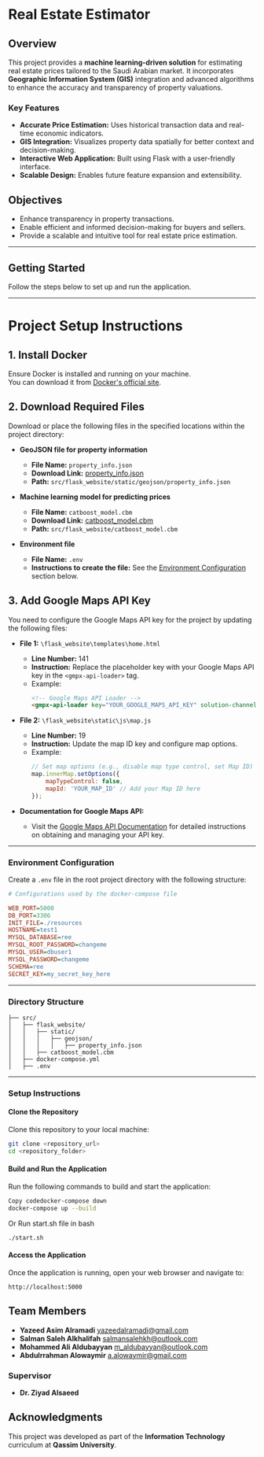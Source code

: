 # Real Estate Estimator


## Overview
This project provides a **machine learning-driven solution** for estimating real estate prices tailored to the Saudi Arabian market. It incorporates **Geographic Information System (GIS)** integration and advanced algorithms to enhance the accuracy and transparency of property valuations.


### Key Features
- **Accurate Price Estimation:** Uses historical transaction data and real-time economic indicators.
- **GIS Integration:** Visualizes property data spatially for better context and decision-making.
- **Interactive Web Application:** Built using Flask with a user-friendly interface.
- **Scalable Design:** Enables future feature expansion and extensibility.



## Objectives

- Enhance transparency in property transactions.
- Enable efficient and informed decision-making for buyers and sellers.
- Provide a scalable and intuitive tool for real estate price estimation.


---

## Getting Started

Follow the steps below to set up and run the application.

---

# Project Setup Instructions

## 1. Install Docker
Ensure Docker is installed and running on your machine.  
You can download it from [Docker's official site](https://www.docker.com/).

## 2. Download Required Files
Download or place the following files in the specified locations within the project directory:

- **GeoJSON file for property information**  
  - **File Name:** `property_info.json`  
  - **Download Link:** [property_info.json](https://drive.google.com/file/d/1P8Jz38rqcvRTIWVhsulRwEYPMhmLBLLW/view?usp=sharing)  
  - **Path:** `src/flask_website/static/geojson/property_info.json`

- **Machine learning model for predicting prices**  
  - **File Name:** `catboost_model.cbm`  
  - **Download Link:** [catboost_model.cbm](https://drive.google.com/file/d/1myz3mPqhwMA8huZfYJAZlnzpqlqgxp9p/view?usp=sharing)  
  - **Path:** `src/flask_website/catboost_model.cbm`

- **Environment file**  
  - **File Name:** `.env`  
  - **Instructions to create the file:** See the [Environment Configuration](#environment-configuration) section below.

## 3. Add Google Maps API Key
You need to configure the Google Maps API key for the project by updating the following files:

- **File 1:** `\flask_website\templates\home.html`  
  - **Line Number:** 141  
  - **Instruction:** Replace the placeholder key with your Google Maps API key in the `<gmpx-api-loader>` tag.  
  - Example:  
    ```html
    <!-- Google Maps API Loader -->
    <gmpx-api-loader key="YOUR_GOOGLE_MAPS_API_KEY" solution-channel="GMP_GE_mapsandplacesautocomplete_v1"></gmpx-api-loader>
    ```

- **File 2:** `\flask_website\static\js\map.js`  
  - **Line Number:** 19  
  - **Instruction:** Update the map ID key and configure map options.  
  - Example:  
    ```javascript
    // Set map options (e.g., disable map type control, set Map ID)
    map.innerMap.setOptions({
        mapTypeControl: false,
        mapId: 'YOUR_MAP_ID' // Add your Map ID here
    });
    ```

- **Documentation for Google Maps API:**  
  - Visit the [Google Maps API Documentation](https://developers.google.com/maps/documentation/javascript/get-api-key) for detailed instructions on obtaining and managing your API key.

---

### Environment Configuration

Create a `.env` file in the root project directory with the following structure:

```ini
# Configurations used by the docker-compose file

WEB_PORT=5000
DB_PORT=3306
INIT_FILE=./resources
HOSTNAME=test1
MYSQL_DATABASE=ree
MYSQL_ROOT_PASSWORD=changeme
MYSQL_USER=dbuser1
MYSQL_PASSWORD=changeme
SCHEMA=ree
SECRET_KEY=my_secret_key_here
```
---

### Directory Structure
```
├── src/
│   ├── flask_website/
│   │   ├── static/
│   │   │   ├── geojson/
│   │   │   │   ├── property_info.json
│   │   ├── catboost_model.cbm
│   ├── docker-compose.yml
│   ├── .env
```

---

### Setup Instructions

#### Clone the Repository

Clone this repository to your local machine:

```bash
git clone <repository_url>
cd <repository_folder>
```


#### Build and Run the Application
Run the following commands to build and start the application:

```bash
Copy codedocker-compose down
docker-compose up --build
```
Or Run start.sh file in bash
```
./start.sh
```
#### Access the Application

Once the application is running, open your web browser and navigate to:
```
http://localhost:5000
```

## Team Members

- **Yazeed Asim Alramadi** yazeedalramadi@gmail.com
- **Salman Saleh Alkhalifah** salmansalehkh@outlook.com
- **Mohammed Ali Aldubayyan** m_aldubayyan@outlook.com
- **Abdulrrahman Alowaymir**  a.alowaymir@gmail.com

### Supervisor

- **Dr. Ziyad Alsaeed**

## Acknowledgments

This project was developed as part of the **Information Technology** curriculum at **Qassim University**.
